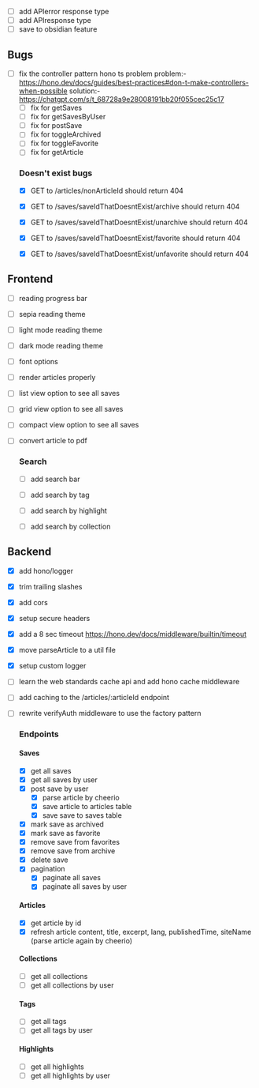 - [ ] add APIerror response type
- [ ] add APIresponse type
- [ ] save to obsidian feature

## Bugs
- [ ] fix the controller pattern hono ts problem 
    problem:- https://hono.dev/docs/guides/best-practices#don-t-make-controllers-when-possible
    solution:- https://chatgpt.com/s/t_68728a9e28008191bb20f055cec25c17
    - [ ] fix for getSaves
    - [ ] fix for getSavesByUser
    - [ ] fix for postSave
    - [ ] fix for toggleArchived
    - [ ] fix for toggleFavorite
    - [ ] fix for getArticle

    ### Doesn't exist bugs
    - [x] GET to /articles/nonArticleId should return 404
    - [x] GET to /saves/saveIdThatDoesntExist/archive should return 404
    - [x] GET to /saves/saveIdThatDoesntExist/unarchive should return 404
    - [x] GET to /saves/saveIdThatDoesntExist/favorite should return 404
    - [x] GET to /saves/saveIdThatDoesntExist/unfavorite should return 404



## Frontend 
- [ ] reading progress bar
- [ ] sepia reading theme
- [ ] light mode reading theme
- [ ] dark mode reading theme
- [ ] font options
- [ ] render articles properly
- [ ] list view option to see all saves
- [ ] grid view option to see all saves
- [ ] compact view option to see all saves
- [ ] convert article to pdf

    ### Search 
    - [ ] add search bar
    - [ ] add search by tag
    - [ ] add search by highlight
    - [ ] add search by collection


## Backend 
- [x] add hono/logger
- [x] trim trailing slashes
- [x] add cors
- [x] setup secure headers
- [x] add a 8 sec timeout https://hono.dev/docs/middleware/builtin/timeout 
- [x] move parseArticle to a util file
- [x] setup custom logger
- [ ] learn the web standards cache api and add hono cache middleware 
- [ ] add caching to the /articles/:articleId endpoint
- [ ] rewrite verifyAuth middleware to use the factory pattern

    ### Endpoints
    #### Saves
    - [x] get all saves
    - [x] get all saves by user
    - [x] post save by user
        - [x] parse article by cheerio
        - [x] save article to articles table
        - [x] save save to saves table
    - [x] mark save as archived
    - [x] mark save as favorite
    - [x] remove save from favorites
    - [x] remove save from archive
    - [x] delete save
    - [x] pagination
        - [x] paginate all saves
        - [x] paginate all saves by user

    #### Articles
    - [x] get article by id
    - [x] refresh article content, title, excerpt, lang, publishedTime, siteName (parse article again by cheerio)

    #### Collections
    - [ ] get all collections
    - [ ] get all collections by user

    #### Tags
    - [ ] get all tags
    - [ ] get all tags by user

    #### Highlights
    - [ ] get all highlights
    - [ ] get all highlights by user